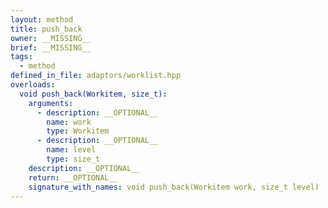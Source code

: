 ```yaml
---
layout: method
title: push_back
owner: __MISSING__
brief: __MISSING__
tags:
  - method
defined_in_file: adaptors/worklist.hpp
overloads:
  void push_back(Workitem, size_t):
    arguments:
      - description: __OPTIONAL__
        name: work
        type: Workitem
      - description: __OPTIONAL__
        name: level
        type: size_t
    description: __OPTIONAL__
    return: __OPTIONAL__
    signature_with_names: void push_back(Workitem work, size_t level)
---
```

